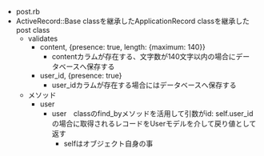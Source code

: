 - post.rb
- ActiveRecord::Base classを継承したApplicationRecord classを継承したpost class
  - validates
    - content, {presence: true, length: {maximum: 140}}
      - contentカラムが存在する、文字数が140文字以内の場合にデータベースへ保存する
    - user_id, {presence: true}
      - user_idカラムが存在する場合にはデータベースへ保存する
  - メソッド
    - user
      - user　classのfind_byメソッドを活用して引数がid: self.user_idの場合に取得されるレコードをUserモデルを介して戻り値として返す
        - selfはオブジェクト自身の事